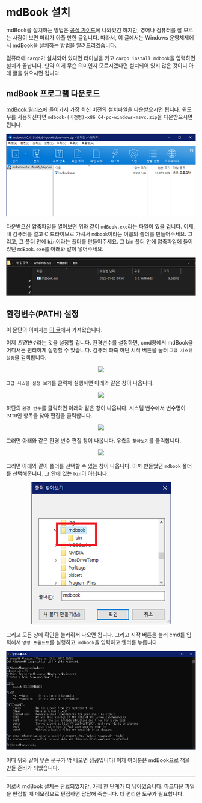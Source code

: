 # mdBook 설치

mdBook을 설치하는 방법은 [공식 가이드](https://rust-lang.github.io/mdBook/guide/installation.html)에 나와있긴 하지만, 영어나 컴퓨터를 잘 모르는 사람이 보면 머리가 아플 만한 글입니다. 따라서, 이 글에서는 Windows 운영체제에서 mdBook을 설치하는 방법을 알려드리겠습니다.

컴퓨터에 `cargo`가 설치되어 있다면 터미널을 키고 `cargo install mdbook`을 입력하면 설치가 끝납니다. 만약 이게 무슨 의미인지 모르시겠다면 설치되어 있지 않은 것이니 아래 글을 읽으시면 됩니다.

## mdBook 프로그램 다운로드

[mdBook 릴리즈](https://github.com/rust-lang/mdBook/releases)에 들어가서 가장 최신 버전의 설치파일을 다운받으시면 됩니다. 윈도우를 사용하신다면 `mdbook-(버전명)-x86_64-pc-windows-msvc.zip`을 다운받으시면 됩니다.

<p align="center"> <img src="./01zip.png"> </p>

다운받으신 압축파일을 열어보면 위와 같이 `mdBook.exe`라는 파일이 있을 겁니다. 이제, 내 컴퓨터를 열고 C 드라이브로 가셔서 `mdbook`이라는 이름의 폴더를 만들어주세요. 그리고, 그 폴더 안에 `bin`이라는 폴더를 만들어주세요. 그 bin 폴더 안에 압축파일에 들어 있던 `mdBook.exe`를 아래와 같이 넣어주세요.

<p align="center"> <img src="./02bin.png"> </p>

## 환경변수(PATH) 설정

이 문단의 이미지는 [이 글](https://rootblog.tistory.com/206)에서 가져왔습니다.

이제 *환경변수*라는 것을 설정할 겁니다. 환경변수를 설정하면, cmd창에서 mdBook을 어디서든 편리하게 실행할 수 있습니다. 컴퓨터 좌측 하단 시작 버튼을 눌러 `고급 시스템 설정`을 검색합니다.

<p align="center"> <img src="https://t1.daumcdn.net/cfile/tistory/99E984395D9475210A"> </p>

`고급 시스템 설정 보기`를 클릭해 실행하면 아래와 같은 창이 나옵니다.

<p align="center"> <img src="https://t1.daumcdn.net/cfile/tistory/999C2E395D94752116"> </p>

하단의 `환경 변수`를 클릭하면 아래와 같은 창이 나옵니다. 시스템 변수에서 변수명이 `PATH`인 항목을 찾아 편집을 클릭합니다.

<p align="center"> <img src="https://t1.daumcdn.net/cfile/tistory/99C7C6395D9475210B"> </p>

그러면 아래와 같은 환경 변수 편집 창이 나옵니다. 우측의 `찾아보기`를 클릭합니다.

<p align="center"> <img src="https://t1.daumcdn.net/cfile/tistory/99F327395D94752233"> </p>

그러면 아래와 같이 폴더를 선택할 수 있는 창이 나옵니다. 아까 만들었던 `mdbook` 폴더를 선택해줍니다. 그 안에 있는 `bin`이 아닙니다.

<p align="center"> <img src="./03path.png"> </p>

그리고 모든 창에 확인을 눌러줘서 나오면 됩니다. 그리고 시작 버튼을 눌러 cmd를 입력해서 `명령 프롬프트`를 실행하고, `mdbook`을 입력하고 엔터를 누릅니다.

<p align="center"> <img src="./04cmd.png"> </p>

이때 위와 같이 무슨 문구가 막 나오면 성공입니다! 이제 여러분은 mdBook으로 책을 만들 준비가 되었습니다.

---

이로써 mdBook 설치는 완료되었지만, 아직 한 단계가 더 남아있습니다. 마크다운 파일을 편집할 때 메모장으로 편집하면 답답해 죽습니다. 더 편리한 도구가 필요합니다.
